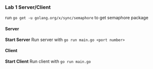 ### Lab 1 Server/Client
run `go get -u golang.org/x/sync/semaphore` to get semaphore package

#### Server
**Start Server**
Run server with `go run main.go <port number>`

#### Client
**Start Client**
Run client with `go run main.go`


